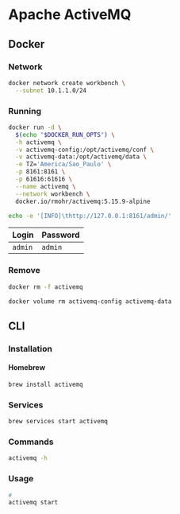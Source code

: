 # Apache ActiveMQ

## Docker

### Network

```sh
docker network create workbench \
  --subnet 10.1.1.0/24
```

### Running

```sh
docker run -d \
  $(echo "$DOCKER_RUN_OPTS") \
  -h activemq \
  -v activemq-config:/opt/activemq/conf \
  -v activemq-data:/opt/activemq/data \
  -e TZ='America/Sao_Paulo' \
  -p 8161:8161 \
  -p 61616:61616 \
  --name activemq \
  --network workbench \
  docker.io/rmohr/activemq:5.15.9-alpine
```

```sh
echo -e '[INFO]\thttp://127.0.0.1:8161/admin/'
```

| Login | Password |
| --- | --- |
| `admin` | `admin` |

### Remove

```sh
docker rm -f activemq

docker volume rm activemq-config activemq-data
```

## CLI

### Installation

#### Homebrew

```sh
brew install activemq
```

### Services

```sh
brew services start activemq
```

### Commands

```sh
activemq -h
```

### Usage

```sh
#
activemq start
```
